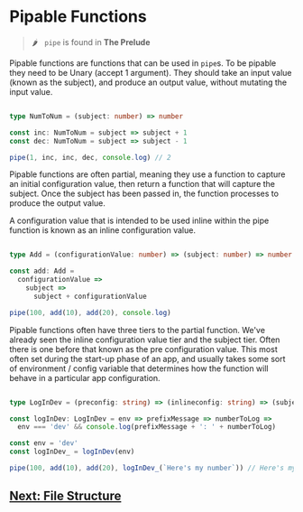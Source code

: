 # Pipable Functions

> 🌶️  &nbsp; `pipe` is found in **The Prelude**

Pipable functions are functions that can be used in `pipe`s.
To be pipable they need to be Unary (accept 1 argument).
They should take an input value (known as the subject), and produce an output value, without mutating the input value.

```typescript

type NumToNum = (subject: number) => number

const inc: NumToNum = subject => subject + 1
const dec: NumToNum = subject => subject - 1

pipe(1, inc, inc, dec, console.log) // 2

```

Pipable functions are often partial, meaning they use a function to capture an initial configuration value,
then return a function that will capture the subject.
Once the subject has been passed in, the function processes to produce the output value.

A configuration value that is intended to be used inline within the pipe function is known as an
inline configuration value.

```typescript

type Add = (configurationValue: number) => (subject: number) => number

const add: Add =
  configurationValue =>
    subject =>
      subject + configurationValue

pipe(100, add(10), add(20), console.log)

```

Pipable functions often have three tiers to the partial function.
We've already seen the inline configuration value tier and the subject tier.
Often there is one before that known as the pre configuration value.
This most often set during the start-up phase of an app, and usually takes some sort of environment / config variable that 
determines how the function will behave in a particular app configuration.

```typescript

type LogInDev = (preconfig: string) => (inlineconfig: string) => (subject: number) => void

const logInDev: LogInDev = env => prefixMessage => numberToLog =>
  env === 'dev' && console.log(prefixMessage + ': ' + numberToLog)

const env = 'dev'
const logInDev_ = logInDev(env)

pipe(100, add(10), add(20), logInDev_(`Here's my number`)) // Here's my number: 130 (Only logs in dev)

```

## [Next: File Structure](https://github.com/attack-monkey/flat-code-guide/blob/master/File%20Structure.md)
